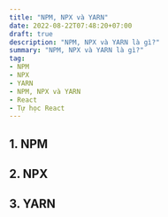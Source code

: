 ```yaml
---
title: "NPM, NPX và YARN"
date: 2022-08-22T07:48:20+07:00
draft: true
description: "NPM, NPX và YARN là gì?"
summary: "NPM, NPX và YARN là gì?"
tag:
- NPM
- NPX
- YARN
- NPM, NPX và YARN
- React
- Tự học React
---
```


## 1. NPM

## 2. NPX

## 3. YARN
